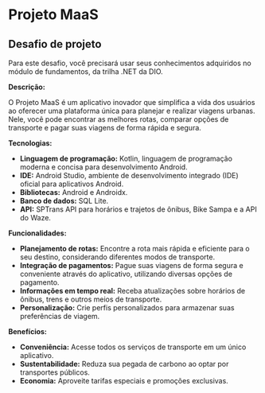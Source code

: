 # Projeto MaaS

## Desafio de projeto
Para este desafio, você precisará usar seus conhecimentos adquiridos no módulo de fundamentos, da trilha .NET da DIO.

**Descrição:**

O Projeto MaaS é um aplicativo inovador que simplifica a vida dos usuários ao oferecer uma plataforma única para planejar e realizar viagens urbanas. Nele, você pode encontrar as melhores rotas, comparar opções de transporte e pagar suas viagens de forma rápida e segura.

**Tecnologias:**

* **Linguagem de programação:** Kotlin, linguagem de programação moderna e concisa para desenvolvimento Android.
* **IDE:** Android Studio, ambiente de desenvolvimento integrado (IDE) oficial para aplicativos Android.
* **Bibliotecas:** Android e Androidx.
* **Banco de dados:** SQL Lite.
* **API:** SPTrans API para horários e trajetos de ônibus, Bike Sampa e a API do Waze.

**Funcionalidades:**

* **Planejamento de rotas:** Encontre a rota mais rápida e eficiente para o seu destino, considerando diferentes modos de transporte.
* **Integração de pagamentos:** Pague suas viagens de forma segura e conveniente através do aplicativo, utilizando diversas opções de pagamento.
* **Informações em tempo real:** Receba atualizações sobre horários de ônibus, trens e outros meios de transporte.
* **Personalização:** Crie perfis personalizados para armazenar suas preferências de viagem.

**Benefícios:**

* **Conveniência:** Acesse todos os serviços de transporte em um único aplicativo.
* **Sustentabilidade:** Reduza sua pegada de carbono ao optar por transportes públicos.
* **Economia:** Aproveite tarifas especiais e promoções exclusivas.
